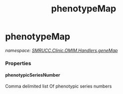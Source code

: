 ﻿---
title: phenotypeMap
---

# phenotypeMap
_namespace: [SMRUCC.Clinic.OMIM.Handlers.geneMap](N-SMRUCC.Clinic.OMIM.Handlers.geneMap.html)_






### Properties

#### phenotypicSeriesNumber
Comma delimited list Of phenotypic series numbers
